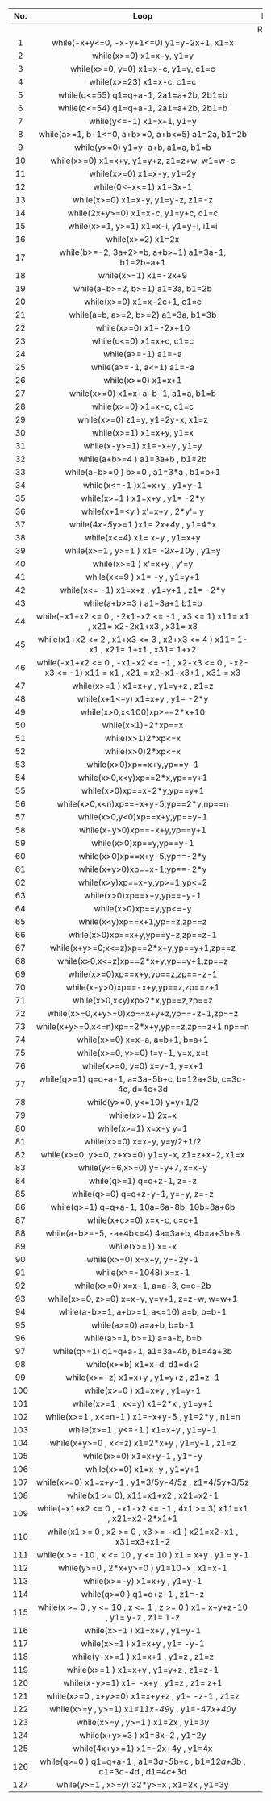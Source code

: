 | No.  |                             Loop                             |  PAL   |       |   ST   |       |   TS   |       | irankfinder |       | lassoranker |
| :--: | :----------------------------------------------------------: | :----: | :---: | :----: | :---: | :----: | :---: | :---------: | :---: | :---------: |
|      |                                                              | Result | Time  | Result | Time  | Result | Time  |   Result    | Time  |   Result    |
|  1   |          while(-x+y<=0, -x-y+1<=0) y1=y-2x+1, x1=x           |   F    | 0.016 |   F    | 0.015 |   F    | 0.015 |      U      |   \   |      U      |
|  2   |                   while(x>=0) x1=x-y, y1=y                   |   F    | 0.016 |   F    | 0.016 |   F    | 0.015 |      F      | 0.155 |      F      |
|  3   |             while(x>=0, y=0) x1=x-c, y1=y, c1=c              |   F    | 0.02  |   F    | 0.02  |   F    | 0.02  |      F      | 0.15  |      F      |
|  4   |                  while(x>=23) x1=x-c, c1=c                   |   F    | 0.016 |   F    | 0.015 |   F    | 0.016 |      F      | 0.159 |      F      |
|  5   |            while(q<=55) q1=q+a-1, 2a1=a+2b, 2b1=b            |   F    | 0.019 |   F    | 0.019 |   F    | 0.018 |      F      | 0.159 |      U      |
|  6   |            while(q<=54) q1=q+a-1, 2a1=a+2b, 2b1=b            |   F    | 0.02  |   F    | 0.02  |   F    | 0.019 |      F      | 0.168 |      U      |
|  7   |                  while(y<=-1) x1=x+1, y1=y                   |   F    | 0.047 |   F    | 0.046 |   F    | 0.046 |      F      | 0.124 |      F      |
|  8   |       while(a>=1, b+1<=0, a+b>=0, a+b<=5) a1=2a, b1=2b       |   F    | 0.031 |   F    | 0.029 |   F    | 0.03  |      F      | 0.166 |      F      |
|  9   |               while(y>=0) y1=y-a+b, a1=a, b1=b               |   F    | 0.02  |   F    | 0.02  |   F    | 0.018 |      F      | 0.17  |      F      |
|  10  |          while(x>=0) x1=x+y, y1=y+z, z1=z+w, w1=w-c          |   F    | 0.029 |   F    | 0.027 |   F    | 0.026 |      F      | 0.167 |      F      |
|  11  |                  while(x>=0) x1=x-y, y1=2y                   |   F    | 0.015 |   F    | 0.015 |   F    | 0.014 |      U      |   \   |      F      |
|  12  |                    while(0<=x<=1) x1=3x-1                    |   F    | 0.016 |   F    | 0.014 |   F    | 0.012 |      U      |   \   |      F      |
|  13  |              while(x>=0) x1=x-y, y1=y-z, z1=-z               |   F    | 0.019 |   F    | 0.019 |   F    | 0.018 |      F      | 0.184 |      F      |
|  14  |             while(2x+y>=0) x1=x-c, y1=y+c, c1=c              |   F    | 0.019 |   F    | 0.019 |   F    | 0.019 |      F      | 0.159 |      F      |
|  15  |            while(x>=1, y>=1) x1=x-i, y1=y+i, i1=i            |   F    | 0.02  |   F    | 0.02  |   F    | 0.019 |      F      | 0.156 |      F      |
|  16  |                      while(x>=2) x1=2x                       |   F    | 0.041 |   F    | 0.039 |   F    | 0.039 |      F      | 0.14  |      F      |
|  17  |       while(b>=-2, 3a+2>=b, a+b>=1) a1=3a-1, b1=2b+a+1       |   F    | 0.128 |   F    | 0.132 |   F    | 0.133 |      F      | 0.186 |      F      |
|  18  |                     while(x>=1) x1=-2x+9                     |   F    | 0.014 |   F    | 0.012 |   F    | 0.013 |      F      | 0.158 |      F      |
|  19  |               while(a-b>=2, b>=1) a1=3a, b1=2b               |   F    | 0.055 |   F    | 0.05  |   F    | 0.051 |      F      | 0.156 |      F      |
|  20  |                 while(x>=0) x1=x-2c+1, c1=c                  |   F    | 0.016 |   F    | 0.016 |   F    | 0.014 |      F      | 0.145 |      F      |
|  21  |             while(a=b, a>=2, b>=2) a1=3a, b1=3b              |   F    | 0.054 |   F    | 0.053 |   F    | 0.053 |      F      | 0.152 |      F      |
|  22  |                    while(x>=0) x1=-2x+10                     |   F    | 0.013 |   F    | 0.012 |   F    | 0.013 |      U      |   \   |      U      |
|  23  |                   while(c<=0) x1=x+c, c1=c                   |   F    | 0.016 |   F    | 0.015 |   F    | 0.014 |      F      | 0.147 |      F      |
|  24  |                      while(a>=-1) a1=-a                      |   F    | 0.013 |   F    | 0.012 |   F    | 0.013 |      F      | 0.143 |      F      |
|  25  |                   while(a>=-1, a<=1) a1=-a                   |   F    | 0.015 |   F    | 0.014 |   F    | 0.013 |      F      | 0.147 |      F      |
|  26  |                      while(x>=0) x1=x+1                      |   F    | 0.04  |   F    | 0.038 |   F    | 0.038 |      F      | 0.138 |      F      |
|  27  |              while(x>=0) x1=x+a-b-1, a1=a, b1=b              |   F    | 0.019 |   F    | 0.019 |   F    | 0.017 |      F      | 0.122 |      F      |
|  28  |                   while(x>=0) x1=x-c, c1=c                   |   F    | 0.016 |   F    | 0.016 |   F    | 0.015 |      F      | 0.14  |      F      |
|  29  |               while(x>=0) z1=y, y1=2y-x, x1=z                |   F    | 0.019 |   F    | 0.019 |   F    | 0.018 |      U      |   \   |      F      |
|  30  |                   while(x>=1) x1=x+y, y1=x                   |   F    | 0.104 |   F    | 0.104 |   F    | 0.105 |      U      |   \   |      F      |
|  31  |                while(x-y>=1)  x1=-x+y , y1=y                 |   F    | 0.041 |   F    | 0.014 |   F    | 0.014 |      F      | 0.16  |      F      |
|  32  |                while(a+b>=4 ) a1=3a+b , b1=2b                |   F    | 0.048 |   F    | 0.045 |   F    | 0.049 |      U      |   \   |      F      |
|  33  |           while(a-b>=0  )  b>=0 , a1=3*a , b1=b+1            |   F    | 0.115 |   F    | 0.115 |   F    | 0.121 |      U      |   \   |      F      |
|  34  |                 while(x<=-1 )x1=x+y , y1=y-1                 |   F    | 0.106 |   F    | 0.107 |   F    | 0.107 |      F      | 0.152 |      F      |
|  35  |                while(x>=1 ) x1=x+y , y1= -2*y                |   F    | 0.015 |   F    | 0.019 |   F    | 0.014 |      F      | 0.158 |      F      |
|  36  |               while(x+1=<y ) x'=x+y  , 2*y'= y               |   F    | 0.017 |   F    | 0.015 |   F    | 0.014 |      F      | 0.15  |      F      |
|  37  |           while(4*x-5*y>=1 )x1= 2*x+4*y   , y1=4*x           |   F    | 0.108 |   F    | 0.11  |   F    | 0.111 |      F      | 0.189 |      F      |
|  38  |                while(x<=4) x1= x-y  , y1=x+y                 |   F    | 0.015 |   F    | 0.015 |   F    | 0.016 |      F      | 0.175 |      F      |
|  39  |           while(x>=1 , y>=1 ) x1= -2*x+10*y , y1=y           |   F    | 0.016 |   F    | 0.016 |   F    | 0.015 |      F      | 0.171 |      F      |
|  40  |                 while(x>=1 )  x'=x+y ,  y'=y                 |   F    | 0.015 |   F    | 0.018 |   F    | 0.014 |      F      | 0.177 |      F      |
|  41  |                 while(x<=9 ) x1= -y , y1=y+1                 |   F    | 0.105 |   F    | 0.106 |   F    | 0.107 |      F      | 0.174 |      F      |
|  42  |          while(x<= -1) x1=x+z  , y1=y+1 , z1= -2*y           |   F    | 0.129 |   F    | 0.133 |   F    | 0.132 |      F      | 0.208 |      F      |
|  43  |                 while(a+b>=3 ) a1=3a+1 b1=b                  |   F    | 0.015 |   F    | 0.018 |   F    | 0.014 |      F      | 0.16  |      F      |
|  44  | while(-x1+x2 <= 0 , -2x1-x2 <= -1 , x3 <= 1) x11= x1  , x21= x2-2x1+x3 , x31= x3 |   F    | 0.022 |   F    | 0.021 |   F    | 0.02  |      F      | 0.175 |      U      |
|  45  | while(x1+x2 <= 2 , x1+x3 <= 3 , x2+x3 <= 4 ) x11=  1-x1 , x21= 1+x1 , x31= 1+x2 |   F    | 0.023 |   F    | 0.021 |   F    | 0.021 |      U      |   \   |      U      |
|  46  | while(-x1+x2 <= 0 ,   -x1-x2 <= -1 , x2-x3 <= 0 , -x2-x3 <= -1) x11 = x1 ,  x21 = x2-x1-x3+1 , x31 = x3 |   F    | 0.022 |   F    | 0.021 |   F    | 0.022 |      U      |   \   |      U      |
|  47  |             while(x>=1 ) x1=x+y , y1=y+z , z1=z              |   F    | 0.019 |   F    | 0.021 |   F    | 0.017 |      U      |   \   |      F      |
|  48  |               while(x+1<=y) x1=x+y , y1= -2*y                |   F    | 0.015 |   F    | 0.017 |   F    | 0.014 |      F      | 0.158 |      F      |
|  49  |                 while(x>0,x<100)xp>==2*x+10                  |   T    | 0.031 |   T    | 0.032 |   T    | 0.034 |      T      | 0.169 |      F      |
|  50  |                      while(x>1)-2*xp==x                      |   T    | 0.029 |   T    | 0.03  |   T    | 0.031 |      T      | 0.163 |      T      |
|  51  |                      while(x>1)2*xp<=x                       |   T    | 0.028 |   T    | 0.028 |   T    | 0.029 |      T      | 0.162 |      F      |
|  52  |                      while(x>0)2*xp<=x                       |   T    | 0.027 |   T    | 0.027 |   T    | 0.031 |      T      | 0.164 |      F      |
|  53  |                  while(x>0)xp==x+y,yp==y-1                   |   T    | 0.033 |   T    | 0.033 |   T    | 0.034 |      T      | 0.207 |      T      |
|  54  |                while(x>0,x<y)xp==2*x,yp==y+1                 |   T    | 0.038 |   T    | 0.04  |   T    | 0.044 |      T      | 0.219 |      T      |
|  55  |                 while(x>0)xp==x-2*y,yp==y+1                  |   T    | 0.033 |   T    | 0.033 |   T    | 0.035 |      T      | 0.208 |      T      |
|  56  |            while(x>0,x<n)xp==-x+y-5,yp==2*y,np==n            |   T    | 0.044 |   T    | 0.047 |   T    | 0.049 |      T      | 0.215 |      T      |
|  57  |                while(x>0,y<0)xp==x+y,yp==y-1                 |   T    | 0.04  |   T    | 0.039 |   T    | 0.04  |      T      | 0.182 |      T      |
|  58  |                 while(x-y>0)xp==-x+y,yp==y+1                 |   T    | 0.034 |   T    | 0.035 |   T    | 0.036 |      T      | 0.188 |      T      |
|  59  |                   while(x>0)xp==y,yp==y-1                    |   T    | 0.031 |   T    | 0.032 |   T    | 0.033 |      T      | 0.193 |      T      |
|  60  |                 while(x>0)xp==x+y-5,yp==-2*y                 |   T    | 0.033 |   T    | 0.034 |   T    | 0.036 |      T      | 0.184 |      T      |
|  61  |                 while(x+y>0)xp==x-1;yp==-2*y                 |   T    | 0.035 |   T    | 0.035 |   T    | 0.036 |      T      | 0.184 |      T      |
|  62  |                while(x>y)xp==x-y,yp>=1,yp<=2                 |   T    | 0.037 |   T    | 0.038 |   T    | 0.038 |      T      | 0.161 |      F      |
|  63  |                  while(x>0)xp==x+y,yp==-y-1                  |   T    | 0.034 |   T    | 0.035 |   T    | 0.038 |      T      | 0.185 |      T      |
|  64  |                    while(x>0)xp==y,yp<=-y                    |   T    | 0.031 |   T    | 0.032 |   T    | 0.035 |      T      | 0.202 |      F      |
|  65  |                while(x<y)xp==x+1,yp==z,zp==z                 |   T    | 0.038 |   T    | 0.039 |   T    | 0.043 |      T      | 0.203 |      T      |
|  66  |              while(x>0)xp==x+y,yp==y+z,zp==z-1               |   T    | 0.036 |   T    | 0.037 |   T    | 0.037 |      T      | 0.254 |      T      |
|  67  |          while(x+y>=0;x<=z)xp==2*x+y,yp==y+1,zp==z           |   T    | 0.042 |   T    | 0.046 |   T    | 0.048 |      T      | 0.215 |      T      |
|  68  |            while(x>0,x<=z)xp==2*x+y,yp==y+1,zp==z            |   T    | 0.041 |   T    | 0.043 |   T    | 0.045 |      T      | 0.214 |      T      |
|  69  |              while(x>=0)xp==x+y,yp==z,zp==-z-1               |   T    | 0.038 |   T    | 0.039 |   T    | 0.042 |      T      | 0.256 |      T      |
|  70  |              while(x-y>0)xp==-x+y,yp==z,zp==z+1              |   T    | 0.039 |   T    | 0.039 |   T    | 0.04  |      T      | 0.205 |      T      |
|  71  |               while(x>0,x<y)xp>2*x,yp==z,zp==z               |   T    | 0.039 |   T    | 0.041 |   T    | 0.044 |      T      | 0.213 |      F      |
|  72  |          while(x>=0,x+y>=0)xp==x+y+z,yp==-z-1,zp==z          |   T    | 0.046 |   T    | 0.048 |   T    | 0.054 |      T      | 0.171 |      T      |
|  73  |       while(x+y>=0,x<=n)xp==2*x+y,yp==z,zp==z+1,np==n        |   T    | 0.047 |   T    | 0.049 |   T    | 0.052 |      T      | 0.299 |      T      |
|  74  |               while(x>=0) x=x-a, a=b+1, b=a+1                |   T    | 0.039 |   T    | 0.041 |   T    | 0.04  |      T      | 0.251 |      T      |
|  75  |              while(x>=0, y>=0) t=y-1, y=x, x=t               |   T    | 0.041 |   T    | 0.042 |   T    | 0.044 |      T      | 0.164 |      T      |
|  76  |                while(x>=0, y=0) x=y-1, y=x+1                 |   T    | 0.034 |   T    | 0.036 |   T    | 0.039 |      T      | 0.158 |      T      |
|  77  |  while(q>=1) q=q+a-1, a=3a-5b+c, b=12a+3b, c=3c-4d, d=4c+3d  |   T    | 0.074 |   T    | 0.078 |   T    | 0.083 |      U      |   \   |      U      |
|  78  |                  while(y>=0, y<=10) y=y+1/2                  |   T    | 0.033 |   T    | 0.034 |   T    | 0.035 |      T      | 0.146 |      F      |
|  79  |                       while(x>=1) 2x=x                       |   T    | 0.029 |   T    | 0.03  |   T    | 0.031 |      T      | 0.141 |      T      |
|  80  |                    while(x>=1) x=x-y y=1                     |   T    | 0.031 |   T    | 0.033 |   T    | 0.034 |      T      | 0.181 |      T      |
|  81  |                 while(x>=0) x=x-y, y=y/2+1/2                 |   T    | 0.034 |   T    | 0.039 |   T    | 0.038 |      T      | 0.183 |      F      |
|  82  |       while(x>=0, y>=0, z+x>=0) y1=y-x, z1=z+x-2, x1=x       |   T    | 0.065 |   T    | 0.068 |   T    | 0.072 |      T      | 0.137 |      T      |
|  83  |                while(y<=6,x>=0) y=-y+7, x=x-y                |   T    | 0.039 |   T    | 0.043 |   T    | 0.041 |      T      | 0.162 |      T      |
|  84  |                  while(q>=1) q=q+z-1, z=-z                   |   T    | 0.033 |   T    | 0.033 |   T    | 0.039 |      T      | 0.177 |      T      |
|  85  |              while(q>=0) q=q+z-y-1, y=-y, z=-z               |   T    | 0.04  |   T    | 0.043 |   T    | 0.043 |      T      | 0.197 |      T      |
|  86  |          while(q>=1) q=q+a-1, 10a=6a-8b, 10b=8a+6b           |   T    | 0.041 |   T    | 0.042 |   T    | 0.046 |      U      |   \   |      U      |
|  87  |                  while(x+c>=0) x=x-c, c=c+1                  |   T    | 0.032 |   T    | 0.033 |   T    | 0.034 |      T      | 0.193 |      T      |
|  88  |         while(a-b>=-5, -a+4b<=4) 4a=3a+b, 4b=a+3b+8          |   T    | 0.045 |   T    | 0.05  |   T    | 0.056 |      T      | 0.174 |      U      |
|  89  |                       while(x>=1) x=-x                       |   T    | 0.032 |   T    | 0.03  |   T    | 0.031 |      T      | 0.141 |      T      |
|  90  |                  while(x>=0) x=x+y, y=-2y-1                  |   T    | 0.035 |   T    | 0.036 |   T    | 0.037 |      T      | 0.184 |      T      |
|  91  |                    while(x>=-1048) x=x-1                     |   T    | 0.029 |   T    | 0.03  |   T    | 0.031 |      T      | 0.142 |      T      |
|  92  |               while(x>=0) x=x-1, a=a-3, c=c+2b               |   T    | 0.044 |   T    | 0.05  |   T    | 0.046 |      T      | 0.178 |      T      |
|  93  |         while(x>=0, z>=0) x=x-y, y=y+1, z=z-w, w=w+1         |   T    | 0.05  |   T    | 0.054 |   T    | 0.058 |      T      | 0.243 |      T      |
|  94  |           while(a-b>=1, a+b>=1, a<=10) a=b, b=b-1            |   T    | 0.041 |   T    | 0.043 |   T    | 0.043 |      T      | 0.166 |      T      |
|  95  |                   while(a>=0) a=a+b, b=b-1                   |   T    | 0.036 |   T    | 0.039 |   T    | 0.037 |      T      | 0.188 |      T      |
|  96  |                 while(a>=1, b>=1) a=a-b, b=b                 |   T    | 0.037 |   T    | 0.038 |   T    | 0.04  |      T      | 0.168 |      T      |
|  97  |           while(q>=1) q1=q+a-1, a1=3a-4b, b1=4a+3b           |   T    | 0.374 |   T    | 0.348 |   T    | 0.423 |      U      |   \   |      T      |
|  98  |                  while(x>=b) x1=x-d, d1=d+2                  |   T    | 0.342 |   T    | 0.129 |   T    | 0.343 |      U      |   \   |      T      |
|  99  |            while(x>=-z) x1=x+y , y1=y+z , z1=z-1             |   T    | 0.108 |   T    | 0.114 |   T    | 0.117 |      T      | 0.252 |      T      |
| 100  |                 while(x>=0 ) x1=x+y , y1=y-1                 |   T    | 0.06  |   T    | 0.062 |   T    | 0.064 |      T      | 0.181 |      T      |
| 101  |             while(x>=1 , x<=y)  x1=2*x , y1=y+1              |   T    | 0.067 |   T    | 0.071 |   T    | 0.075 |      T      | 0.193 |      T      |
| 102  |       while(x>=1 , x<=n-1 ) x1=-x+y-5 , y1=2*y , n1=n        |   T    | 0.042 |   T    | 0.042 |   T    | 0.043 |      T      | 0.216 |      T      |
| 103  |             while(x>=1 , y<=-1 ) x1=x+y , y1=y-1             |   T    | 0.038 |   T    | 0.041 |   T    | 0.039 |      T      | 0.158 |      T      |
| 104  |        while(x+y>=0 , x<=z) x1=2*x+y , y1=y+1 , z1=z         |   T    | 0.071 |   T    | 0.077 |   T    | 0.081 |      T      | 0.229 |      T      |
| 105  |                while(x>=0)  x1=x+y-1 , y1=-y                 |   T    | 0.038 |   T    | 0.037 |   T    | 0.039 |      T      | 0.186 |      T      |
| 106  |                 while(x>=0) x1=x-y ,  y1=y+1                 |   T    | 0.06  |   T    | 0.062 |   T    | 0.062 |      T      | 0.188 |      T      |
| 107  |      while(x>=0) x1=x+y-1 , y1=3/5y-4/5z , z1=4/5y+3/5z      |   T    | 0.071 |   T    | 0.073 |   T    | 0.079 |      U      |   \   |      T      |
| 108  |            while(x1 >= 0), x11=x1+x2 ,   x21=x2-1            |   T    | 0.059 |   T    | 0.063 |   T    | 0.062 |      T      | 0.191 |      T      |
| 109  | while(-x1+x2 <= 0 , -x1-x2 <= -1 , 4x1 >= 3) x11=x1  , x21=x2-2*x1+1 |   T    | 0.041 |   T    | 0.042 |   T    | 0.043 |      T      | 0.178 |      U      |
| 110  | while(x1 >= 0 , x2 >= 0 , x3 >= -x1 ) x21=x2-x1 ,  x31=x3+x1-2 |   T    | 0.116 |   T    | 0.132 |   T    | 0.129 |      T      | 0.222 |      T      |
| 111  |  while(x >= -10 , x <= 10 , y <= 10 ) x1 = x+y , y1  = y-1   |   T    | 0.071 |   T    | 0.076 |   T    | 0.078 |      T      | 0.202 |      T      |
| 112  |           while(y>=0 , 2*x+y>=0 ) y1=10-x , x1=x-1           |   T    | 0.067 |   T    | 0.073 |   T    | 0.071 |      T      | 0.192 |      T      |
| 113  |                 while(x>=-y) x1=x+y , y1=y-1                 |   T    | 0.038 |   T    | 0.039 |   T    | 0.039 |      T      | 0.186 |      T      |
| 114  |                while(q>=0 ) q1=q+z-1 , z1=-z                 |   T    | 0.04  |   T    | 0.038 |   T    | 0.041 |      T      | 0.183 |      T      |
| 115  | while(x >= 0 , y <= 10 , z <= 1 , z >= 0 )  x1= x+y+z-10 , y1= y-z , z1= 1-z |   T    | 0.045 |   T    | 0.045 |   T    | 0.044 |      T      | 0.236 |      T      |
| 116  |                 while(x>=1 ) x1=x+y , y1=y-1                 |   T    | 0.061 |   T    | 0.063 |   T    | 0.067 |      T      |  0.2  |      T      |
| 117  |               while(x>=1 ) x1=x+y ,  y1= -y-1                |   T    | 0.038 |   T    | 0.036 |   T    | 0.039 |      T      | 0.184 |      T      |
| 118  |             while(y-x>=1 ) x1=x+1 , y1=z , z1=z              |   T    | 0.037 |   T    | 0.039 |   T    | 0.037 |      T      | 0.201 |      T      |
| 119  |            while(x>=1 ) x1=x+y , y1=y+z , z1=z-1             |   T    | 0.142 |   T    | 0.154 |   T    | 0.161 |      T      | 0.256 |      T      |
| 120  |           while(x-y>=1) x1= -x+y  , y1=z , z1= z+1           |   T    | 0.04  |   T    | 0.039 |   T    | 0.04  |      T      | 0.206 |      T      |
| 121  |       while(x>=0 , x+y>=0) x1=x+y+z , y1= -z-1 , z1=z        |   T    | 0.039 |   T    | 0.042 |   T    | 0.042 |      T      | 0.182 |      T      |
| 122  |       while(x>=y , y>=1) x1=11*x-49*y , y1=-47*x+40*y        |   T    | 0.041 |   T    | 0.041 |   T    | 0.042 |      T      | 0.163 |      T      |
| 123  |              while(x>=y , y>=1 ) x1=2x , y1=3y               |   U    |   \   |   U    |   \   |   U    |   \   |      U      |   \   |      U      |
| 124  |                while(x+y>=3 ) x1=3x-2 , y1=2y                |   U    |   \   |   U    |   \   |   U    |   \   |      U      |   \   |      F      |
| 125  |               while(4x+y>=1) x1=-2x+4y , y1=4x               |   U    |   \   |   U    |   \   |   U    |   \   |      U      |   \   |      F      |
| 126  | while(q>=0 ) q1=q+a-1 , a1=3*a-5*b+c , b1=12*a+3*b ,  c1=3*c-4*d , d1=4*c+3*d |   U    |   \   |   U    |   \   |   U    |   \   |      U      |   \   |      U      |
| 127  |          while(y>=1 , x>=y) 32*y>=x , x1=2x , y1=3y          |   U    |   \   |   U    |   \   |   U    |   \   |      U      |   \   |      U      |